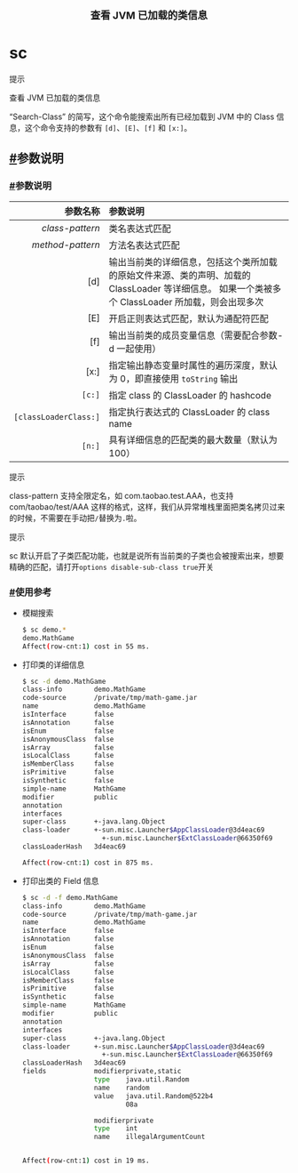 <center><font size="4"><b>查看 JVM 已加载的类信息</b></font></center>

# sc

提示

查看 JVM 已加载的类信息

“Search-Class” 的简写，这个命令能搜索出所有已经加载到 JVM 中的 Class 信息，这个命令支持的参数有 `[d]`、`[E]`、`[f]` 和 `[x:]`。

## [#](https://arthas.aliyun.com/doc/sc.html#参数说明)参数说明

### [#](https://arthas.aliyun.com/doc/sc.html#参数说明-1)参数说明

|              参数名称 | 参数说明                                                     |
| --------------------: | :----------------------------------------------------------- |
|       *class-pattern* | 类名表达式匹配                                               |
|      *method-pattern* | 方法名表达式匹配                                             |
|                   [d] | 输出当前类的详细信息，包括这个类所加载的原始文件来源、类的声明、加载的 ClassLoader 等详细信息。 如果一个类被多个 ClassLoader 所加载，则会出现多次 |
|                   [E] | 开启正则表达式匹配，默认为通配符匹配                         |
|                   [f] | 输出当前类的成员变量信息（需要配合参数-d 一起使用）          |
|                  [x:] | 指定输出静态变量时属性的遍历深度，默认为 0，即直接使用 `toString` 输出 |
|                `[c:]` | 指定 class 的 ClassLoader 的 hashcode                        |
| `[classLoaderClass:]` | 指定执行表达式的 ClassLoader 的 class name                   |
|                `[n:]` | 具有详细信息的匹配类的最大数量（默认为 100）                 |

提示

class-pattern 支持全限定名，如 com.taobao.test.AAA，也支持 com/taobao/test/AAA 这样的格式，这样，我们从异常堆栈里面把类名拷贝过来的时候，不需要在手动把`/`替换为`.`啦。

提示

sc 默认开启了子类匹配功能，也就是说所有当前类的子类也会被搜索出来，想要精确的匹配，请打开`options disable-sub-class true`开关

### [#](https://arthas.aliyun.com/doc/sc.html#使用参考)使用参考

- 模糊搜索

  ```bash
  $ sc demo.*
  demo.MathGame
  Affect(row-cnt:1) cost in 55 ms.
  ```

- 打印类的详细信息

  ```bash
  $ sc -d demo.MathGame
  class-info        demo.MathGame
  code-source       /private/tmp/math-game.jar
  name              demo.MathGame
  isInterface       false
  isAnnotation      false
  isEnum            false
  isAnonymousClass  false
  isArray           false
  isLocalClass      false
  isMemberClass     false
  isPrimitive       false
  isSynthetic       false
  simple-name       MathGame
  modifier          public
  annotation
  interfaces
  super-class       +-java.lang.Object
  class-loader      +-sun.misc.Launcher$AppClassLoader@3d4eac69
                      +-sun.misc.Launcher$ExtClassLoader@66350f69
  classLoaderHash   3d4eac69
  
  Affect(row-cnt:1) cost in 875 ms.
  ```

- 打印出类的 Field 信息

  ```bash
  $ sc -d -f demo.MathGame
  class-info        demo.MathGame
  code-source       /private/tmp/math-game.jar
  name              demo.MathGame
  isInterface       false
  isAnnotation      false
  isEnum            false
  isAnonymousClass  false
  isArray           false
  isLocalClass      false
  isMemberClass     false
  isPrimitive       false
  isSynthetic       false
  simple-name       MathGame
  modifier          public
  annotation
  interfaces
  super-class       +-java.lang.Object
  class-loader      +-sun.misc.Launcher$AppClassLoader@3d4eac69
                      +-sun.misc.Launcher$ExtClassLoader@66350f69
  classLoaderHash   3d4eac69
  fields            modifierprivate,static
                    type    java.util.Random
                    name    random
                    value   java.util.Random@522b4
                            08a
  
                    modifierprivate
                    type    int
                    name    illegalArgumentCount
  
  
  Affect(row-cnt:1) cost in 19 ms.
  ```